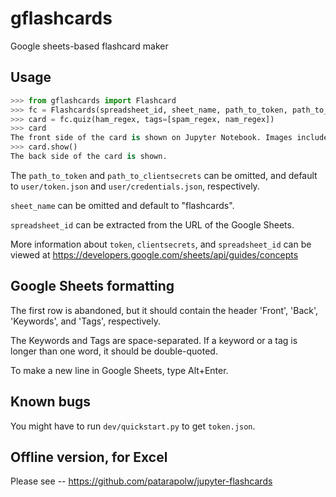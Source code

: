 # gflashcards

Google sheets-based flashcard maker

## Usage

```python
>>> from gflashcards import Flashcard
>>> fc = Flashcards(spreadsheet_id, sheet_name, path_to_token, path_to_clientsecrets)
>>> card = fc.quiz(ham_regex, tags=[spam_regex, nam_regex])
>>> card
The front side of the card is shown on Jupyter Notebook. Images included. Both Markdown and HTML works.
>>> card.show()
The back side of the card is shown.
```

The `path_to_token` and `path_to_clientsecrets` can be omitted, and default to `user/token.json` and `user/credentials.json`, respectively.

`sheet_name` can be omitted and default to "flashcards".

`spreadsheet_id` can be extracted from the URL of the Google Sheets.

More information about `token`, `clientsecrets`, and `spreadsheet_id` can be viewed at https://developers.google.com/sheets/api/guides/concepts

## Google Sheets formatting

The first row is abandoned, but it should contain the header 'Front', 'Back', 'Keywords', and 'Tags', respectively.

The Keywords and Tags are space-separated. If a keyword or a tag is longer than one word, it should be double-quoted.

To make a new line in Google Sheets, type Alt+Enter.

## Known bugs

You might have to run `dev/quickstart.py` to get `token.json`.

## Offline version, for Excel

Please see -- https://github.com/patarapolw/jupyter-flashcards
